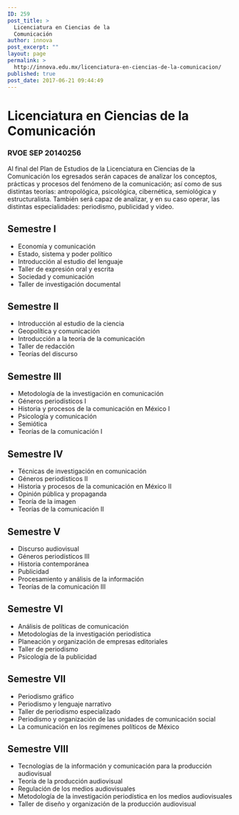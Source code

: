 ```yaml
---
ID: 259
post_title: >
  Licenciatura en Ciencias de la
  Comunicación
author: innova
post_excerpt: ""
layout: page
permalink: >
  http://innova.edu.mx/licenciatura-en-ciencias-de-la-comunicacion/
published: true
post_date: 2017-06-21 09:44:49
---
```

# Licenciatura en Ciencias de la Comunicación

### RVOE SEP 20140256

Al final del Plan de Estudios de la Licenciatura en Ciencias de la Comunicación los egresados serán capaces de analizar los conceptos, prácticas y procesos del fenómeno de la comunicación; así como de sus distintas teorías: antropológica, psicológica, cibernética, semiológica y estructuralista. También será capaz de analizar, y en su caso operar, las distintas especialidades: periodismo, publicidad y video.

## Semestre I
 
- Economía y comunicación 
- Estado, sistema y poder político 
- Introducción al estudio del lenguaje 
- Taller de expresión oral y escrita 
- Sociedad y comunicación 
- Taller de investigación documental 

## Semestre II

- Introducción al estudio de la ciencia 
- Geopolítica y comunicación 
- Introducción a la teoría de la comunicación  
- Taller de redacción  
- Teorías del discurso 

## Semestre III

- Metodología de la investigación en comunicación 
- Géneros periodísticos I 
- Historia y procesos de la comunicación en México I 
- Psicología y comunicación 
- Semiótica 
- Teorías de la comunicación I 
 


## Semestre IV

 
- Técnicas de investigación en comunicación 
- Géneros periodísticos II 
- Historia y procesos de la comunicación en México II 
- Opinión pública y propaganda 
- Teoría de la imagen 
- Teorías de la comunicación II 

## Semestre V

- Discurso audiovisual 
- Géneros periodísticos III 
- Historia contemporánea 
- Publicidad 
- Procesamiento y análisis de la información 
- Teorías de la comunicación III 


## Semestre VI

- Análisis de políticas de comunicación 
- Metodologías de la investigación periodística 
- Planeación y organización de empresas editoriales 
- Taller de periodismo 
- Psicología de la publicidad 
 

## Semestre VII

  
- Periodismo gráfico 
- Periodismo y lenguaje narrativo 
- Taller de periodismo especializado  
- Periodismo y organización de las unidades de comunicación social 
- La comunicación en los regímenes políticos de México 


## Semestre VIII

- Tecnologías de la información y comunicación para la producción audiovisual 
- Teoría de la producción audiovisual 
- Regulación de los medios audiovisuales 
- Metodología de la investigación periodística en los medios audiovisuales  
- Taller de diseño y organización de la producción audiovisual